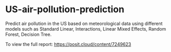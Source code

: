 # US-air-pollution-prediction
Predict air pollution in the US based on meteorological data using different models such as Standard Linear, Interactions, Linear Mixed Effects, Random Forest, Decision Tree. 

To view the full report: https://posit.cloud/content/7249623
